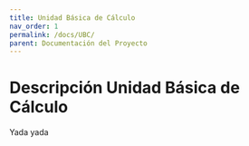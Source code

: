 ```yaml
---
title: Unidad Básica de Cálculo
nav_order: 1
permalink: /docs/UBC/
parent: Documentación del Proyecto
---
```


# Descripción Unidad Básica de Cálculo

Yada yada